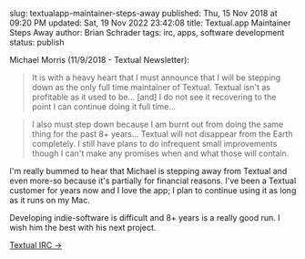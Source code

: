 slug: textualapp-maintainer-steps-away
published: Thu, 15 Nov 2018 at 09:20 PM
updated: Sat, 19 Nov 2022 23:42:08 
title: Textual.app Maintainer Steps Away
author: Brian Schrader
tags: irc, apps, software development
status: publish

Michael Morris (11/9/2018 - Textual Newsletter):

> It is with a heavy heart that I must announce that I will be stepping down as the only full time maintainer of Textual. Textual isn't as profitable as it used to be... [and] I do not see it recovering to the point I can continue doing it full time...

> I also must step down because I am burnt out from doing the same thing for the past 8+ years... Textual will not disappear from the Earth completely. I still have plans to do infrequent small improvements though I can't make any promises when and what those will contain.

I'm really bummed to hear that Michael is stepping away from Textual and even more-so because it's partially for financial reasons. I've been a Textual customer for years now and I love the app; I plan to continue using it as long as it runs on my Mac.

Developing indie-software is difficult and 8+ years is a really good run. I wish him the best with his next project.

[Textual IRC &#8594;](https://www.codeux.com/textual/)
